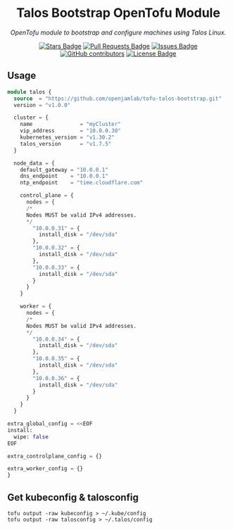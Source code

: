 <h1 align="center">Talos Bootstrap OpenTofu Module</h1>
<p align="center"><i>OpenTofu module to bootstrap and configure machines using Talos Linux. </i></p>
<div align="center">
<a href="[https://github.com/jamie-stinson/common-helm-library/stargazers](https://github.com/jamie-stinson/common-helm-library/stargazers)"><img src="https://img.shields.io/github/stars/jamie-stinson/common-helm-library?style=for-the-badge" alt="Stars Badge"/></a>
<a href="https://github.com/jamie-stinson/common-helm-library/pulls"><img src="https://img.shields.io/github/issues-pr/jamie-stinson/common-helm-library?style=for-the-badge" alt="Pull Requests Badge"/></a>
<a href="https://github.com/jamie-stinson/common-helm-library/issues"><img src="https://img.shields.io/github/issues/jamie-stinson/common-helm-library?style=for-the-badge" alt="Issues Badge"/></a>
<a href="https://github.com/jamie-stinson/common-helm-library/graphs/contributors"><img alt="GitHub contributors" src="https://img.shields.io/github/contributors/jamie-stinson/common-helm-library?style=for-the-badge"></a>
<a href="https://github.com/jamie-stinson/common-helm-library/blob/master/LICENSE"><img src="https://img.shields.io/github/license/jamie-stinson/common-helm-library?style=for-the-badge" alt="License Badge"/></a>
</div>

## Usage

```terraform
module talos {
  source  = "https://github.com/openjamlab/tofu-talos-bootstrap.git"
  version = "v1.0.0"

  cluster = {
    name               = "myCluster"
    vip_address        = "10.0.0.30"
    kubernetes_version = "v1.30.2"
    talos_version      = "v1.7.5"
  }

  node_data = {
    default_gateway = "10.0.0.1"
    dns_endpoint    = "10.0.0.1"
    ntp_endpoint    = "time.cloudflare.com"

    control_plane = {
      nodes = {
      /*
      Nodes MUST be valid IPv4 addresses.
      */
        "10.0.0.31" = {
          install_disk = "/dev/sda"
        },
        "10.0.0.32" = {
          install_disk = "/dev/sda"
        },
        "10.0.0.33" = {
          install_disk = "/dev/sda"
        }
      }
    }

    worker = {
      nodes = {
      /*
      Nodes MUST be valid IPv4 addresses.
      */
        "10.0.0.34" = {
          install_disk = "/dev/sda"
        },
        "10.0.0.35" = {
          install_disk = "/dev/sda"
        },
        "10.0.0.36" = {
          install_disk = "/dev/sda"
        }
      }
    }
  }

extra_global_config = <<EOF
install:
  wipe: false
EOF

extra_controlplane_config = {}

extra_worker_config = {}
}
```

## Get kubeconfig & talosconfig

```
tofu output -raw kubeconfig > ~/.kube/config
tofu output -raw talosconfig > ~/.talos/config
```